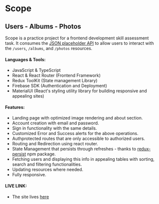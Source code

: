 # Scope

## Users - Albums - Photos

Scope is a practice project for a frontend development skill assessment task. It consumes the [JSON placeholder API](https://jsonplaceholder.typicode.com/) to allow users to interact with the `/users`, `/albums`, and `/photos` resources.

#### Languages & Tools:

-   JavaScript & TypeScript
-   React & React Router (Frontend Framework)
-   Redux ToolKit (State management Library)
-   Firebase SDK (Authentication and Deployment)
-   MaterialUI (React's styling utility library for building responsive and appealing sites)

#### Features:

-   Landing page with optimized image rendering and about section.
-   Account creation with email and password.
-   Sign in functionality with the same details.
-   Customized Error and Success alerts for the above operations.
-   Authprotected routes that are only accessible to authorized users.
-   Routing and Redirection using react router.
-   State Management that persists through refreshes - thanks to [redux-persist](https://www.npmjs.com/package/redux-persist) npm package.
-   Fetching users and displaying this info in appealing tables with sorting, search and filtering functionalities.
-   Updating resources where needed.
-   Fully responsive.

#### LIVE LINK:

-   The site lives <a href="https://scope-savannah.web.app/" target="_blank">here</a>

